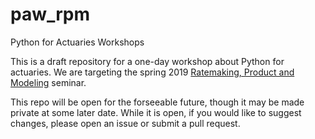 # paw_rpm
Python for Actuaries Workshops

This is a draft repository for a one-day workshop about Python for actuaries. We are targeting the spring 2019 [Ratemaking, Product and Modeling](https://www.casact.org/calendar/index.cfm?fa=eventView&id=1695) seminar.

This repo will be open for the forseeable future, though it may be made private at some later date. While it is open, if you would like to suggest changes, please open an issue or submit a pull request.
